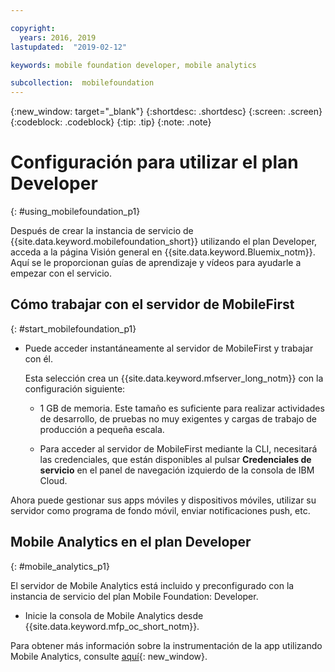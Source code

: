 ```yaml
---

copyright:
  years: 2016, 2019
lastupdated:  "2019-02-12"

keywords: mobile foundation developer, mobile analytics

subcollection:  mobilefoundation
---
```


{:new_window: target="_blank"}
{:shortdesc: .shortdesc}
{:screen:  .screen}
{:codeblock:  .codeblock}
{:tip: .tip}
{:note: .note}

#	Configuración para utilizar el plan Developer
{: #using_mobilefoundation_p1}

Después de crear la instancia de servicio de {{site.data.keyword.mobilefoundation_short}} utilizando el plan Developer, acceda a la página Visión general en {{site.data.keyword.Bluemix_notm}}. Aquí se le proporcionan guías de aprendizaje y vídeos para ayudarle a empezar con el servicio.

## Cómo trabajar con el servidor de MobileFirst
{: #start_mobilefoundation_p1}
* Puede acceder instantáneamente al servidor de MobileFirst y trabajar con él.

  Esta selección crea un {{site.data.keyword.mfserver_long_notm}} con la configuración siguiente:
  *	1 GB de memoria. Este tamaño es suficiente para realizar actividades de desarrollo, de pruebas no muy exigentes y cargas de trabajo de producción a pequeña escala.

  * Para acceder al servidor de MobileFirst mediante la CLI, necesitará las credenciales, que están disponibles al pulsar **Credenciales de servicio** en el panel de navegación izquierdo de la consola de IBM Cloud.

Ahora puede gestionar sus apps móviles y dispositivos móviles, utilizar su servidor como programa de fondo móvil, enviar notificaciones push, etc.

## Mobile Analytics en el plan Developer
{: #mobile_analytics_p1}

El servidor de Mobile Analytics está incluido y preconfigurado con la instancia de servicio del plan Mobile Foundation: Developer.

* Inicie la consola de Mobile Analytics desde {{site.data.keyword.mfp_oc_short_notm}}.

Para obtener más información sobre la instrumentación de la app utilizando Mobile Analytics, consulte
[aquí](/docs/services/mobilefoundation?topic=mobilefoundation-instrument_your_app#instrument_your_app){: new_window}.
